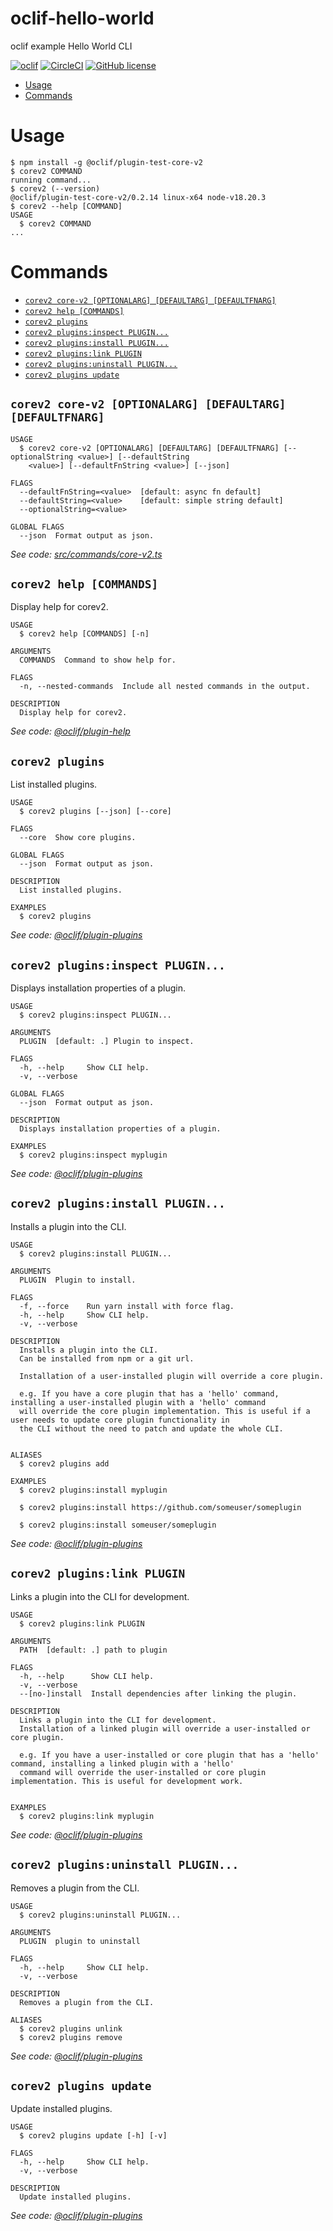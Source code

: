 oclif-hello-world
=================

oclif example Hello World CLI

[![oclif](https://img.shields.io/badge/cli-oclif-brightgreen.svg)](https://oclif.io)
[![CircleCI](https://circleci.com/gh/oclif/hello-world/tree/main.svg?style=shield)](https://circleci.com/gh/oclif/hello-world/tree/main)
[![GitHub license](https://img.shields.io/github/license/oclif/hello-world)](https://github.com/oclif/hello-world/blob/main/LICENSE)

<!-- toc -->
* [Usage](#usage)
* [Commands](#commands)
<!-- tocstop -->
# Usage
<!-- usage -->
```sh-session
$ npm install -g @oclif/plugin-test-core-v2
$ corev2 COMMAND
running command...
$ corev2 (--version)
@oclif/plugin-test-core-v2/0.2.14 linux-x64 node-v18.20.3
$ corev2 --help [COMMAND]
USAGE
  $ corev2 COMMAND
...
```
<!-- usagestop -->
# Commands
<!-- commands -->
* [`corev2 core-v2 [OPTIONALARG] [DEFAULTARG] [DEFAULTFNARG]`](#corev2-core-v2-optionalarg-defaultarg-defaultfnarg)
* [`corev2 help [COMMANDS]`](#corev2-help-commands)
* [`corev2 plugins`](#corev2-plugins)
* [`corev2 plugins:inspect PLUGIN...`](#corev2-pluginsinspect-plugin)
* [`corev2 plugins:install PLUGIN...`](#corev2-pluginsinstall-plugin)
* [`corev2 plugins:link PLUGIN`](#corev2-pluginslink-plugin)
* [`corev2 plugins:uninstall PLUGIN...`](#corev2-pluginsuninstall-plugin)
* [`corev2 plugins update`](#corev2-plugins-update)

## `corev2 core-v2 [OPTIONALARG] [DEFAULTARG] [DEFAULTFNARG]`

```
USAGE
  $ corev2 core-v2 [OPTIONALARG] [DEFAULTARG] [DEFAULTFNARG] [--optionalString <value>] [--defaultString
    <value>] [--defaultFnString <value>] [--json]

FLAGS
  --defaultFnString=<value>  [default: async fn default]
  --defaultString=<value>    [default: simple string default]
  --optionalString=<value>

GLOBAL FLAGS
  --json  Format output as json.
```

_See code: [src/commands/core-v2.ts](https://github.com/oclif/plugin-test-core-v2/blob/0.2.14/src/commands/core-v2.ts)_

## `corev2 help [COMMANDS]`

Display help for corev2.

```
USAGE
  $ corev2 help [COMMANDS] [-n]

ARGUMENTS
  COMMANDS  Command to show help for.

FLAGS
  -n, --nested-commands  Include all nested commands in the output.

DESCRIPTION
  Display help for corev2.
```

_See code: [@oclif/plugin-help](https://github.com/oclif/plugin-help/blob/5.2.20/src/commands/help.ts)_

## `corev2 plugins`

List installed plugins.

```
USAGE
  $ corev2 plugins [--json] [--core]

FLAGS
  --core  Show core plugins.

GLOBAL FLAGS
  --json  Format output as json.

DESCRIPTION
  List installed plugins.

EXAMPLES
  $ corev2 plugins
```

_See code: [@oclif/plugin-plugins](https://github.com/oclif/plugin-plugins/blob/3.10.1/src/commands/plugins/index.ts)_

## `corev2 plugins:inspect PLUGIN...`

Displays installation properties of a plugin.

```
USAGE
  $ corev2 plugins:inspect PLUGIN...

ARGUMENTS
  PLUGIN  [default: .] Plugin to inspect.

FLAGS
  -h, --help     Show CLI help.
  -v, --verbose

GLOBAL FLAGS
  --json  Format output as json.

DESCRIPTION
  Displays installation properties of a plugin.

EXAMPLES
  $ corev2 plugins:inspect myplugin
```

_See code: [@oclif/plugin-plugins](https://github.com/oclif/plugin-plugins/blob/3.10.1/src/commands/plugins/inspect.ts)_

## `corev2 plugins:install PLUGIN...`

Installs a plugin into the CLI.

```
USAGE
  $ corev2 plugins:install PLUGIN...

ARGUMENTS
  PLUGIN  Plugin to install.

FLAGS
  -f, --force    Run yarn install with force flag.
  -h, --help     Show CLI help.
  -v, --verbose

DESCRIPTION
  Installs a plugin into the CLI.
  Can be installed from npm or a git url.

  Installation of a user-installed plugin will override a core plugin.

  e.g. If you have a core plugin that has a 'hello' command, installing a user-installed plugin with a 'hello' command
  will override the core plugin implementation. This is useful if a user needs to update core plugin functionality in
  the CLI without the need to patch and update the whole CLI.


ALIASES
  $ corev2 plugins add

EXAMPLES
  $ corev2 plugins:install myplugin 

  $ corev2 plugins:install https://github.com/someuser/someplugin

  $ corev2 plugins:install someuser/someplugin
```

_See code: [@oclif/plugin-plugins](https://github.com/oclif/plugin-plugins/blob/3.10.1/src/commands/plugins/install.ts)_

## `corev2 plugins:link PLUGIN`

Links a plugin into the CLI for development.

```
USAGE
  $ corev2 plugins:link PLUGIN

ARGUMENTS
  PATH  [default: .] path to plugin

FLAGS
  -h, --help      Show CLI help.
  -v, --verbose
  --[no-]install  Install dependencies after linking the plugin.

DESCRIPTION
  Links a plugin into the CLI for development.
  Installation of a linked plugin will override a user-installed or core plugin.

  e.g. If you have a user-installed or core plugin that has a 'hello' command, installing a linked plugin with a 'hello'
  command will override the user-installed or core plugin implementation. This is useful for development work.


EXAMPLES
  $ corev2 plugins:link myplugin
```

_See code: [@oclif/plugin-plugins](https://github.com/oclif/plugin-plugins/blob/3.10.1/src/commands/plugins/link.ts)_

## `corev2 plugins:uninstall PLUGIN...`

Removes a plugin from the CLI.

```
USAGE
  $ corev2 plugins:uninstall PLUGIN...

ARGUMENTS
  PLUGIN  plugin to uninstall

FLAGS
  -h, --help     Show CLI help.
  -v, --verbose

DESCRIPTION
  Removes a plugin from the CLI.

ALIASES
  $ corev2 plugins unlink
  $ corev2 plugins remove
```

_See code: [@oclif/plugin-plugins](https://github.com/oclif/plugin-plugins/blob/3.10.1/src/commands/plugins/uninstall.ts)_

## `corev2 plugins update`

Update installed plugins.

```
USAGE
  $ corev2 plugins update [-h] [-v]

FLAGS
  -h, --help     Show CLI help.
  -v, --verbose

DESCRIPTION
  Update installed plugins.
```

_See code: [@oclif/plugin-plugins](https://github.com/oclif/plugin-plugins/blob/3.10.1/src/commands/plugins/update.ts)_
<!-- commandsstop -->
